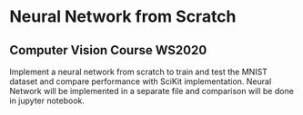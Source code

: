 # Neural Network from Scratch

## Computer Vision Course WS2020

Implement a neural network from scratch to train and test the MNIST dataset and compare performance with SciKit
implementation. Neural Network will be implemented in a separate file and comparison will be done in jupyter notebook.
````
